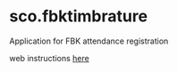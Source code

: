 # sco.fbktimbrature
Application for FBK attendance registration


web instructions [here](web/README.md) 
